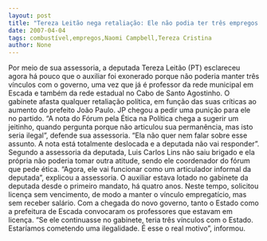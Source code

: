 ```yaml
---
layout: post
title: "Tereza Leitão nega retaliação: Ele não podia ter três empregos públicos. Tive que demitir."
date: 2007-04-04
tags: combustível,empregos,Naomi Campbell,Tereza Cristina
author: None
---
```

Por meio de sua assessoria, a deputada Tereza Leitão (PT) esclareceu agora há pouco que o auxiliar foi exonerado porque não poderia manter três vínculos com o governo, uma vez que já é professor da rede municipal em Escada e também da rede estadual no Cabo de Santo Agostinho.
O gabinete afasta qualquer retaliação política, em função das suas críticas ao aumento do prefeito João Paulo. JP chegou a pedir uma punição para ele no partido. 
“A nota do Fórum pela Ética na Política chega a sugerir um jeitinho, quando pergunta porque não articulou sua permanência, mas isto seria ilegal”, defende sua assessoria. “Ela não quer nem falar sobre esse assunto. A nota está totalmente deslocada e a deputada não vai responder”.
Segundo a assessoria da deputada, Luis Carlos Lins não saiu brigado e ela própria não poderia tomar outra atitude, sendo ele coordenador do fórum que pede ética. 
“Agora, ele vai funcionar como um articulador informal da deputada”, explicou a assessoria.
O auxiliar estava lotado no gabinete da deputada desde o primeiro mandato, há quatro anos. Neste tempo, solicitou licença sem vencimento, de modo a manter o vínculo empregatício, mas sem receber salário. Com a chegada do novo governo, tanto o Estado como a prefeitura de Escada convocaram os professores que estavam em licença. 
“Se ele continuasse no gabinete, teria três vínculos com o Estado. Estaríamos cometendo uma ilegalidade. É esse o real motivo”, informou. 